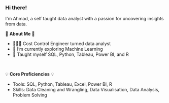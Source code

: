 ### Hi there!

I'm Ahmad, a self taught data analyst with a passion for uncovering insights from data.


🤝 **About Me** 🤝

- 👩🏻‍💻 Cost Control Engineer turned data analyst
- 🌱 I’m currently exploring Machine Learning
- 📝 Taught myself SQL, Python, Tableau, Power BI, and R

<br/>

💡 **Core Proficiencies** 💡

* Tools: SQL, Python, Tableau, Excel, Power BI, R
* Skills: Data Cleaning and Wrangling, Data Visualisation, Data Analysis, Problem Solving
